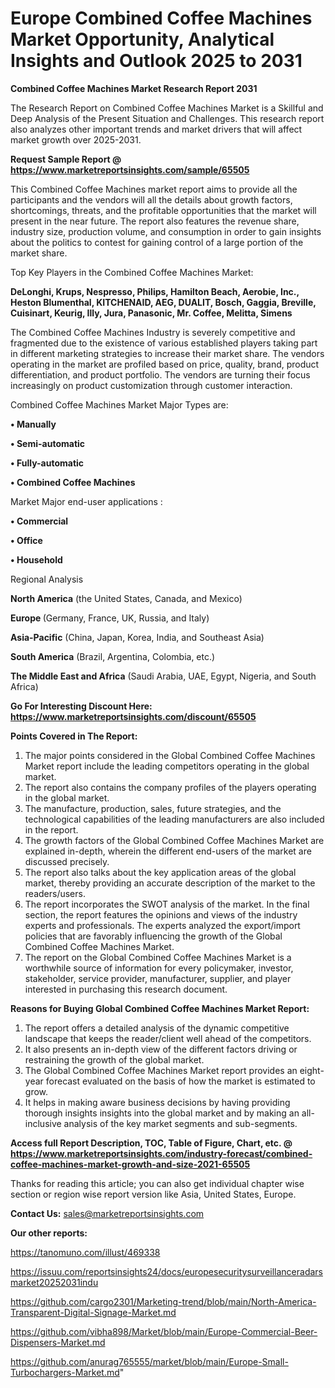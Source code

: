  # Europe Combined Coffee Machines Market Opportunity, Analytical Insights and Outlook 2025 to 2031

<strong>Combined Coffee Machines Market Research Report 2031</strong>

The Research Report on Combined Coffee Machines Market is a Skillful and Deep Analysis of the Present Situation and Challenges. This research report also analyzes other important trends and market drivers that will affect market growth over 2025-2031.

<strong>Request Sample Report @ <a href=https://www.marketreportsinsights.com/sample/65505>https://www.marketreportsinsights.com/sample/65505</a></strong>

This Combined Coffee Machines market report aims to provide all the participants and the vendors will all the details about growth factors, shortcomings, threats, and the profitable opportunities that the market will present in the near future. The report also features the revenue share, industry size, production volume, and consumption in order to gain insights about the politics to contest for gaining control of a large portion of the market share.

Top Key Players in the Combined Coffee Machines Market:

<strong>DeLonghi, Krups, Nespresso, Philips, Hamilton Beach, Aerobie, Inc., Heston Blumenthal, KITCHENAID, AEG, DUALIT, Bosch, Gaggia, Breville, Cuisinart, Keurig, Illy, Jura, Panasonic, Mr. Coffee, Melitta, Simens</strong>

The Combined Coffee Machines Industry is severely competitive and fragmented due to the existence of various established players taking part in different marketing strategies to increase their market share. The vendors operating in the market are profiled based on price, quality, brand, product differentiation, and product portfolio. The vendors are turning their focus increasingly on product customization through customer interaction.

Combined Coffee Machines Market Major Types are:

<strong>• Manually

• Semi-automatic

• Fully-automatic

• Combined Coffee Machines</strong>

Market Major end-user applications :

<strong>• Commercial

• Office

• Household</strong>

Regional Analysis

</u><strong><b>North America</b></strong> (the United States, Canada, and Mexico)

<strong><b>Europe </b></strong>(Germany, France, UK, Russia, and Italy)

<strong><b>Asia-Pacific</b></strong> (China, Japan, Korea, India, and Southeast Asia)

<strong><b>South America</b></strong> (Brazil, Argentina, Colombia, etc.)

<strong><b>The Middle East and Africa</b></strong> (Saudi Arabia, UAE, Egypt, Nigeria, and South Africa)

<strong>Go For Interesting Discount Here: <a href=https://www.marketreportsinsights.com/discount/65505>https://www.marketreportsinsights.com/discount/65505</a></strong>

<strong>Points Covered in The Report:</strong>
<ol>
  <li>The major points considered in the Global Combined Coffee Machines Market report include the leading competitors operating in the global market.</li>
  <li>The report also contains the company profiles of the players operating in the global market.</li>
  <li>The manufacture, production, sales, future strategies, and the technological capabilities of the leading manufacturers are also included in the report.</li>
  <li>The growth factors of the Global Combined Coffee Machines Market are explained in-depth, wherein the different end-users of the market are discussed precisely.</li>
  <li>The report also talks about the key application areas of the global market, thereby providing an accurate description of the market to the readers/users.</li>
  <li>The report incorporates the SWOT analysis of the market. In the final section, the report features the opinions and views of the industry experts and professionals. The experts analyzed the export/import policies that are favorably influencing the growth of the Global Combined Coffee Machines Market.</li>
  <li>The report on the Global Combined Coffee Machines Market is a worthwhile source of information for every policymaker, investor, stakeholder, service provider, manufacturer, supplier, and player interested in purchasing this research document.</li>
</ol>
<strong>Reasons for Buying Global Combined Coffee Machines Market Report:</strong>

<ol>
  <li>The report offers a detailed analysis of the dynamic competitive landscape that keeps the reader/client well ahead of the competitors.</li>
  <li>It also presents an in-depth view of the different factors driving or restraining the growth of the global market.</li>
  <li>The Global Combined Coffee Machines Market report provides an eight-year forecast evaluated on the basis of how the market is estimated to grow.</li>
  <li>It helps in making aware business decisions by having providing thorough insights insights into the global market and by making an all-inclusive analysis of the key market segments and sub-segments.</li>
</ol>
<strong>Access full Report Description, TOC, Table of Figure, Chart, etc. @ <a href=https://www.marketreportsinsights.com/industry-forecast/combined-coffee-machines-market-growth-and-size-2021-65505>https://www.marketreportsinsights.com/industry-forecast/combined-coffee-machines-market-growth-and-size-2021-65505</a></strong>


Thanks for reading this article; you can also get individual chapter wise section or region wise report version like Asia, United States, Europe.

<strong>Contact Us:</strong>
sales@marketreportsinsights.com

<strong>Our other reports:</strong>

<a href=https://tanomuno.com/illust/469338>https://tanomuno.com/illust/469338</a>

<a href=https://issuu.com/reportsinsights24/docs/europesecuritysurveillanceradarsmarket20252031indu>https://issuu.com/reportsinsights24/docs/europesecuritysurveillanceradarsmarket20252031indu</a>

<a href=https://github.com/cargo2301/Marketing-trend/blob/main/North-America-Transparent-Digital-Signage-Market.md>https://github.com/cargo2301/Marketing-trend/blob/main/North-America-Transparent-Digital-Signage-Market.md</a>

<a href=https://github.com/vibha898/Market/blob/main/Europe-Commercial-Beer-Dispensers-Market.md>https://github.com/vibha898/Market/blob/main/Europe-Commercial-Beer-Dispensers-Market.md</a>

<a href=https://github.com/anurag765555/market/blob/main/Europe-Small-Turbochargers-Market.md>https://github.com/anurag765555/market/blob/main/Europe-Small-Turbochargers-Market.md</a>"
